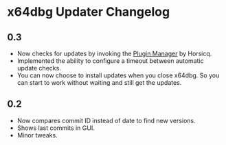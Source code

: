 # x64dbg Updater Changelog


## 0.3

 - Now checks for updates by invoking the [Plugin Manager](https://github.com/horsicq/x64dbg-Plugin-Manager) by Horsicq.
 - Implemented the ability to configure a timeout between automatic update checks.
 - You can now choose to install updates when you close x64dbg. So you can start to work without waiting and still get the updates.


## 0.2

 - Now compares commit ID instead of date to find new versions.
 - Shows last commits in GUI.
 - Minor tweaks.
